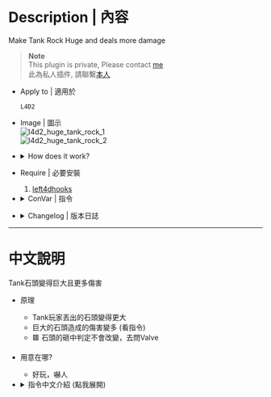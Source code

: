# Description | 內容
Make Tank Rock Huge and deals more damage

> __Note__ <br/>
This plugin is private, Please contact [me](/#私人插件列表-private-plugins-list)<br/>
此為私人插件, 請聯繫[本人](/#私人插件列表-private-plugins-list)

* Apply to | 適用於
	```
	L4D2
	```

* Image | 圖示
	<br/>![l4d2_huge_tank_rock_1](image/l4d2_huge_tank_rock_1.gif)
	<br/>![l4d2_huge_tank_rock_2](image/l4d2_huge_tank_rock_2.gif)

* <details><summary>How does it work?</summary>

	* Make Tank Rock Huge when tank throws tank rock
	* Huge Rock deals more damage to survivors, see cvars below
	* 🟥 Hitbox of tank rock is not changed, go ask valve
</details>

* Require | 必要安裝
	1. [left4dhooks](https://forums.alliedmods.net/showthread.php?t=321696)

* <details><summary>ConVar | 指令</summary>

	* cfg/sourcemod/l4d2_huge_tank_rock.cfg
		```php
		// 0=Plugin off, 1=Plugin on.
		l4d2_huge_tank_rock_enable "1"

		// The chance that rock become huge [1-100]%
		l4d2_huge_tank_rock_chance "100.0"

		// Minium Scale the tank rock model
		l4d2_huge_tank_rock_scale_min "1.3"

		// Maximum Scale the tank rock model
		l4d2_huge_tank_rock_scale_max "2.5"

		// Damage multiplier when survivor ate the huge rock (0=Don't modify damage)
		l4d2_huge_tank_rock_dmg_multi "1.5"
		```
</details>

* <details><summary>Changelog | 版本日誌</summary>

	* v1.1 (2024-11-27)
		* Update cvars

	* v1.0 (2024-7-13)
		* Initial Release
</details>

- - - -
# 中文說明
Tank石頭變得巨大且更多傷害

* 原理
	* Tank玩家丟出的石頭變得更大
	* 巨大的石頭造成的傷害變多 (看指令)
	* 🟥 石頭的砸中判定不會改變，去問Valve

* 用意在哪?
	* 好玩，嚇人

* <details><summary>指令中文介紹 (點我展開)</summary>

	* cfg/sourcemod/l4d_huge_tank_rock.cfg
		```php
		// 0=關閉插件, 1=啟動插件
		l4d2_tank_hittable_reset_enable "1"

		// 石頭變得巨大的機率 [1-100]%
		l4d2_huge_tank_rock_chance "100.0"

		// 石頭模型大小改變的最小比例
		l4d2_huge_tank_rock_scale_min "1.3"

		// 石頭模型大小改變的最大比例
		l4d2_huge_tank_rock_scale_max "2.5"

		// 巨大石頭對倖存者造成的傷害倍率 (0=不修改)
		l4d2_huge_tank_rock_dmg_multi "1.5"
		```
</details>